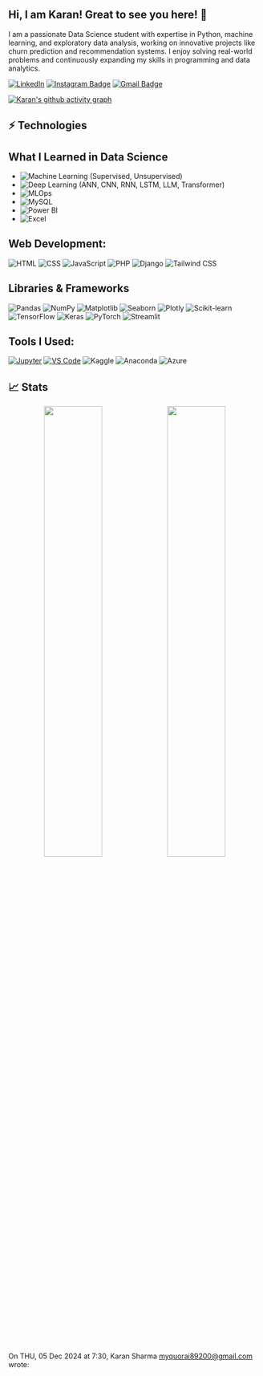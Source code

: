 ## Hi, I am Karan! Great to see you here! 👋

I am a passionate Data Science student with expertise in Python, machine learning, and exploratory data analysis, working on innovative projects like churn prediction and recommendation systems. I enjoy solving real-world problems and continuously expanding my skills in programming and data analytics.


[![LinkedIn](https://img.shields.io/badge/LinkedIn-Connect-blue?style=for-the-badge&logo=linkedin)](https://www.linkedin.com/in/karan-sharma-4723642ab/)
[![Instagram Badge](https://img.shields.io/badge/-bunk4code-purple?style=flat-square&logo=instagram&logoColor=white&link=https://www.instagram.com/bunk4code)](https://www.instagram.com/bunk4code)
[![Gmail Badge](https://img.shields.io/badge/-myquoraai89200@gmail.com-c14438?style=flat-square&logo=Gmail&logoColor=white&link=mailto:myquoraai89200@gmail.com)](mailto:bunk4cod@gmail.com)

[![Karan's github activity graph](https://github-readme-activity-graph.vercel.app/graph?username=karan89200&bg_color=0f2d3d&color=1ba5f5&line=1ba5f5&point=1ba5f5&area=true&hide_border=true)](https://github.com/karan89200)

## ⚡ Technologies

## What I Learned in Data Science

- ![Machine Learning](https://img.shields.io/badge/-Machine%20Learning-10217D?style=flat-square&logo=scikit-learn&logoColor=white) (Supervised, Unsupervised)
- ![Deep Learning](https://img.shields.io/badge/-Deep%20Learning-0769AD?style=flat-square&logo=tensorflow&logoColor=white) (ANN, CNN, RNN, LSTM, LLM, Transformer)
- ![MLOps](https://img.shields.io/badge/-MLOps-FF6F00?style=flat-square&logo=mlflow&logoColor=white)
- ![MySQL](https://img.shields.io/badge/-MySQL-4479A1?style=flat-square&logo=mysql&logoColor=white)
- ![Power BI](https://img.shields.io/badge/-Power%20BI-F2C811?style=flat-square&logo=power-bi&logoColor=black)
- ![Excel](https://img.shields.io/badge/-Excel-217346?style=flat-square&logo=microsoft-excel&logoColor=white)

## Web Development:

![HTML](https://img.shields.io/badge/-HTML-E34F26?style=flat-square&logo=html5&logoColor=white)
![CSS](https://img.shields.io/badge/-CSS-1572B6?style=flat-square&logo=css3)
![JavaScript](https://img.shields.io/badge/-JavaScript-F7DF1E?style=flat-square&logo=javascript&logoColor=black)
![PHP](https://img.shields.io/badge/-PHP-777BB4?style=flat-square&logo=php&logoColor=white)
![Django](https://img.shields.io/badge/-Django-092E20?style=flat-square&logo=django&logoColor=white)
![Tailwind CSS](https://img.shields.io/badge/-Tailwind%20CSS-06B6D4?style=flat-square&logo=tailwindcss&logoColor=white)


## Libraries & Frameworks

![Pandas](https://img.shields.io/badge/-Pandas-150458?style=flat-square&logo=pandas&logoColor=white)
![NumPy](https://img.shields.io/badge/-NumPy-013243?style=flat-square&logo=numpy&logoColor=white)
![Matplotlib](https://img.shields.io/badge/-Matplotlib-11557C?style=flat-square&logo=plotly&logoColor=white)
![Seaborn](https://img.shields.io/badge/-Seaborn-3776AB?style=flat-square&logoColor=white)
![Plotly](https://img.shields.io/badge/-Plotly-3F4F75?style=flat-square&logo=plotly&logoColor=white)
![Scikit-learn](https://img.shields.io/badge/-Scikit%20Learn-F7931E?style=flat-square&logo=scikit-learn&logoColor=white)
![TensorFlow](https://img.shields.io/badge/-TensorFlow-FF6F00?style=flat-square&logo=tensorflow&logoColor=white)
![Keras](https://img.shields.io/badge/-Keras-D00000?style=flat-square&logo=keras&logoColor=white)
![PyTorch](https://img.shields.io/badge/-PyTorch-EE4C2C?style=flat-square&logo=pytorch&logoColor=white)
![Streamlit](https://img.shields.io/badge/-Streamlit-FF4B4B?style=flat-square&logo=streamlit&logoColor=white)

## Tools I Used:

<a href="#"><img alt="Jupyter" src="https://img.shields.io/badge/Jupyter%20-%23F37626.svg?logo=jupyter&logoColor=white"></a>
<a href="#"><img alt="VS Code" src="https://img.shields.io/badge/VS%20Code-%23007ACC.svg?logo=visual-studio-code&logoColor=white"></a>
![Kaggle](https://img.shields.io/badge/-Kaggle-20BEFF?style=flat-square&logo=kaggle&logoColor=white)
![Anaconda](https://img.shields.io/badge/Anaconda-44A833?style=flat-square&logo=anaconda&logoColor=white)
![Azure](https://img.shields.io/badge/-Microsoft%20Azure-232F7E?style=flat-square&logo=microsoft-azure&logoColor=white)


## 📈 Stats

<p align="center">

  <img width="48%" src="https://github-readme-stats.vercel.app/api?username=karan89200&show_icons=true&theme=tokyonight" />
  <img width="48%" src="https://github-readme-streak-stats.herokuapp.com/?user=karan89200&theme=tokyonight" />
</p>



On THU, 05 Dec 2024 at 7:30, Karan Sharma <myquorai89200@gmail.com> wrote:
